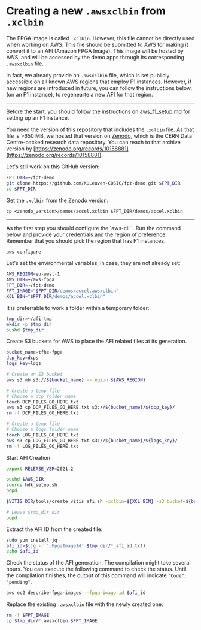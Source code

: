 # Creating a new `.awsxclbin` from `.xclbin`

The FPGA image is called `.xclbin`. However, this file cannot be directly used when working on AWS. This file should be submitted to AWS for making it convert it to an AFI (Amazon FPGA Image). This image will be hosted by AWS, and will be accessed by the demo apps through its corresponding `.awsxclbin` file. 

In fact, we already provide an `.awsxclbin` file, which is set publicly accessible on all known AWS regions that employ F1 instances. However, if new regions are introduced in future, you can follow the instructions below, (on an F1 instance), to regenearte a new AFI for that region.

___

Before the start, you should follow the instructions on [aws_f1_setup.md](./aws_f1_setup.md) for setting up an F1 instance. 

You need the version of this repository that includes the `.xclbin` file. As that file is >650 MB, we hosted that version on [Zenodo](https://zenodo.org/), which is the CERN Data Centre-backed research data repository. You can reach to that archive version by [https://zenodo.org/records/10158881](https://zenodo.org/records/10158881).

Let's still work on this GitHub version:

```bash
FPT_DIR=~/fpt-demo
git clone https://github.com/KULeuven-COSIC/fpt-demo.git $FPT_DIR
cd $FPT_DIR
```

Get the `.xclbin` from the Zenodo version:

```
cp <zenodo_version>/demos/accel.xclbin $FPT_DIR/demos/accel.xclbin
```

___

As the first step you should configure the `aws-cli``. Run the command below and provide your credentials and the region of preference. Remember that you should pick the region that has F1 instances.

```bash
aws configure
```

Let's set the environmental variables, in case, they are not already set:

```bash
AWS_REGION=eu-west-1
AWS_DIR=~/aws-fpga
FPT_DIR=~/fpt-demo
FPT_IMAGE="$FPT_DIR/demos/accel.awsxclbin"
XCL_BIN="$FPT_DIR/demos/accel.xclbin"
```

It is preferrable to work a folder within a temporary folder:

```bash
tmp_dir=~/afi-tmp
mkdir -p $tmp_dir
pushd $tmp_dir
```

Create S3 buckets for AWS to place the AFI related files at its generation.

```bash
bucket_name=tfhe-fpga
dcp_key=dcps
logs_key=logs

# Create an S3 bucket
aws s3 mb s3://${bucket_name} --region ${AWS_REGION}

# Create a temp file
# Choose a dcp folder name
touch DCP_FILES_GO_HERE.txt
aws s3 cp DCP_FILES_GO_HERE.txt s3://${bucket_name}/${dcp_key}/
rm -f DCP_FILES_GO_HERE.txt

# Create a temp file
# Choose a logs folder name
touch LOG_FILES_GO_HERE.txt
aws s3 cp LOG_FILES_GO_HERE.txt s3://${bucket_name}/${logs_key}/
rm -f LOG_FILES_GO_HERE.txt
```

Start AFI Creation

```bash
export RELEASE_VER=2021.2

pushd $AWS_DIR
source hdk_setup.sh
popd

$VITIS_DIR/tools/create_vitis_afi.sh -xclbin=${XCL_BIN} -s3_bucket=${bucket_name} -s3_dcp_key=${dcp_key} -s3_logs_key=${logs_key}

# Leave $tmp_dir dir
popd
```

Extract the AFI ID from the created file:

```bash
sudo yum install jq
afi_id=$(jq -r '.FpgaImageId' $tmp_dir/*_afi_id.txt)
echo $afi_id
```

Check the status of the AFI generation. The compilation might take several hours. You can execute the following command to check the status. Until the compilation finishes, the output of this command will indicate `"Code": "pending"`.

```bash
aws ec2 describe-fpga-images --fpga-image-id $afi_id
```

Replace the existing `.awsxclbin` file with the newly created one:

```bash
rm -f $FPT_IMAGE
cp $tmp_dir/*.awsxclbin $FPT_IMAGE
```

